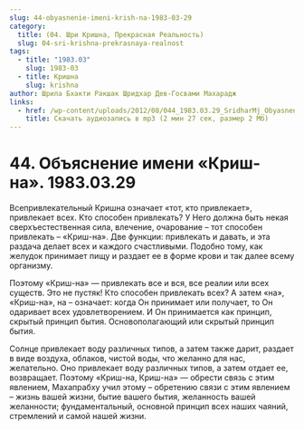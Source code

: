 ```yaml
---
slug: 44-obyasnenie-imeni-krish-na-1983-03-29
category:
  title: (04. Шри Кришна, Прекрасная Реальность)
  slug: 04-sri-krishna-prekrasnaya-realnost
tags:
  - title: "1983.03"
    slug: 1983-03
  - title: Кришна
    slug: krishna
author: Шрила Бхакти Ракшак Шридхар Дев-Госвами Махарадж
links:
  - href: /wp-content/uploads/2012/08/044_1983.03.29_SridharMj_Obyasnenie_imeni_Krish-na.mp3
    title: Скачать аудиозапись в mp3 (2 мин 27 сек, размер 2 Мб)
---
```


# 44. Объяснение имени «Криш-на». 1983.03.29

Всепривлекательный Кришна означает «тот, кто привлекает», привлекает всех. Кто способен привлекать? У Него должна быть некая сверхъестественная сила, влечение, очарование – тот способен привлекать – «Криш-на». Две функции: привлекать и давать, и эта раздача делает всех и каждого счастливыми. Подобно тому, как желудок принимает пищу и раздает ее в форме крови и так далее всему организму.

Поэтому «Криш-на» — привлекать все и вся, все реалии или всех существ. Это не пустяк! Кто способен привлекать всех? А затем «на», «Криш-на», на – означает: когда Он принимает или получает, то Он одаривает всех удовлетворением. И Он принимается как принцип, скрытый принцип бытия. Основополагающий или скрытый принцип бытия.

Солнце привлекает воду различных типов, а затем также дарит, раздает в виде воздуха, облаков, чистой воды, что желанно для нас, желательно. Оно привлекает воду различных типов, а затем отдает ее, возвращает. Поэтому «Криш-на, Криш-на» — обрести связь с этим явлением, Махапрабху учил этому – обретению связи с этим явлением – жизнь вашей жизни, бытие вашего бытия, желанность вашей желанности; фундаментальный, основной принцип всех наших чаяний, стремлений и самой нашей жизни.

